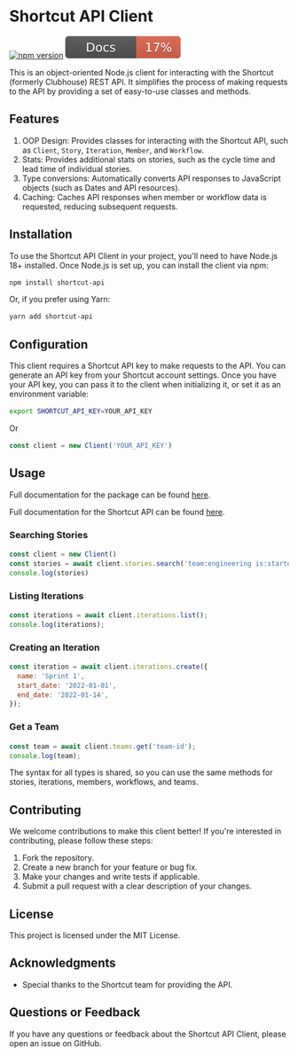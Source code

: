 # Shortcut API Client
[![npm version](https://badge.fury.io/js/shortcut-api.svg)](https://badge.fury.io/js/shortcut-api)
[![Documentation Coverage](https://raw.githubusercontent.com/JensAstrup/shortcut/develop/docs/coverage.svg)](https://jensastrup.github.io/shortcut/)

    

This is an object-oriented Node.js client for interacting with the Shortcut (formerly Clubhouse) REST API. 
It simplifies the process of making requests to the API by providing a set of easy-to-use classes and methods. 

## Features
1. OOP Design: Provides classes for interacting with the Shortcut API, such as `Client`, `Story`, `Iteration`, `Member`, and `Workflow`.
2. Stats: Provides additional stats on stories, such as the cycle time and lead time of individual stories.
3. Type conversions: Automatically converts API responses to JavaScript objects (such as Dates and API resources).
4. Caching: Caches API responses when member or workflow data is requested, reducing subsequent requests.

## Installation

To use the Shortcut API Client in your project, you'll need to have Node.js 18+ installed. 
Once Node.js is set up, you can install the client via npm:

```bash
npm install shortcut-api
```

Or, if you prefer using Yarn:

```bash
yarn add shortcut-api
```

## Configuration

This client requires a Shortcut API key to make requests to the API. You can generate an API key from your Shortcut account settings. 
Once you have your API key, you can pass it to the client when initializing it, or set it as an environment variable:

```bash
export SHORTCUT_API_KEY=YOUR_API_KEY
```

Or

```javascript
const client = new Client('YOUR_API_KEY')
```

## Usage

Full documentation for the package can be found [here](https://jensastrup.github.io/shortcut/).

Full documentation for the Shortcut API can be found [here](https://shortcut.com/api/rest/v3/).

### Searching Stories

```javascript
const client = new Client()
const stories = await client.stories.search('team:engineering is:started')
console.log(stories)
```

### Listing Iterations

```javascript
const iterations = await client.iterations.list();
console.log(iterations);
```

### Creating an Iteration

```javascript
const iteration = await client.iterations.create({
  name: 'Sprint 1',
  start_date: '2022-01-01',
  end_date: '2022-01-14',
});
````

### Get a Team

```javascript
const team = await client.teams.get('team-id');
console.log(team);
````

The syntax for all types is shared, so you can use the same methods for stories, iterations, members, workflows, and teams.

## Contributing

We welcome contributions to make this client better! If you're interested in contributing, please follow these steps:

1. Fork the repository.
2. Create a new branch for your feature or bug fix.
3. Make your changes and write tests if applicable.
4. Submit a pull request with a clear description of your changes.

## License

This project is licensed under the MIT License.

## Acknowledgments

- Special thanks to the Shortcut team for providing the API.

## Questions or Feedback

If you have any questions or feedback about the Shortcut API Client, please open an issue on GitHub.
```
